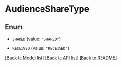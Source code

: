 # AudienceShareType

## Enum


* `SHARED` (value: `"SHARED"`)

* `RECEIVED` (value: `"RECEIVED"`)


[[Back to Model list]](../README.md#documentation-for-models) [[Back to API list]](../README.md#documentation-for-api-endpoints) [[Back to README]](../README.md)


